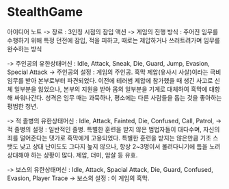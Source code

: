 # StealthGame


아이디어 노트
-> 장르 : 3인칭 시점의 잠입 액션
-> 게임의 진행 방식 : 주어진 임무를 수행하기 위해 특정 던전에 잠입, 적을 피하고, 때로는 제압하거나 쓰러트려가며 임무를 완수하는 방식

-> 주인공의 유한상태머신 : Idle, Attack, Sneak, Die, Guard, Jump, Evasion, Special Attack
-> 주인공의 설정 : 게임의 주인공. 흑막 제압(유사시 사살)이라는 극비 임무를 받아 본부로부터 파견되었다. 이전에 테러범 제압에 참가했을 때 생긴 사고로 신체 일부분을 잃었으나,
   본부의 지원을 받아 몸의 일부분을 기계로 대체하여 흑막에 대항해 싸워나간다. 성격은 임무 때는 과묵하나, 평소에는 다른 사람들을 돕는 것을 좋아하는 평범한 청년.
   
   
-> 적 졸병의 유한상태머신 : Idle, Attack, Fainted, Die, Confused, Call, Patrol, 
-> 적 졸병의 설정 : 일반적인 졸병. 특별한 훈련을 받지 않은 범법자들이 대다수며, 자신의 죄를 덜어준다는 댓가로 흑막에게 고용되었다. 
   특별한 훈련을 받지는 않은만큼 기초 스탯도 낮고 상대 난이도도 그다지 높지 않으나, 항상 2~3명이서 몰려다니기에 틈을 노려 상대해야 하는 상황이 많다. 제압, 더미, 암살 등 유효.
   
-> 보스의 유한상태머신 : Idle, Attack, Spacial Attack, Die, Guard, Confused, Evasion, Player Trace
-> 보스의 설정 : 이 게임의 흑막. 

